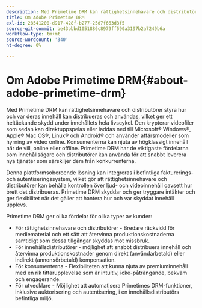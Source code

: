 ```yaml
---
description: Med Primetime DRM kan rättighetsinnehavare och distributörer styra hur och var deras innehåll kan distribueras och användas, vilket ger ett heltäckande skydd under innehållets hela livscykel. Den krypterar videofiler som sedan kan direktuppspelas eller laddas ned till Microsoft® Windows®, Apple® Mac OS®, Linux® och Android® och använder affärsmodeller som hyrning av video online. Konsumenterna kan njuta av högklassigt innehåll när de vill, online eller offline. Primetime DRM har de viktigaste fördelarna som innehållsägare och distributörer kan använda för att snabbt leverera nya tjänster som särskiljer dem från konkurrenterna.
title: Om Adobe Primetime DRM
exl-id: 28541200-d917-428f-b277-25d7f663d3f5
source-git-commit: be43bbbd1051886c8979ff590a3197b2a7249b6a
workflow-type: tm+mt
source-wordcount: '340'
ht-degree: 0%

---
```


# Om Adobe Primetime DRM{#about-adobe-primetime-drm}

Med Primetime DRM kan rättighetsinnehavare och distributörer styra hur och var deras innehåll kan distribueras och användas, vilket ger ett heltäckande skydd under innehållets hela livscykel. Den krypterar videofiler som sedan kan direktuppspelas eller laddas ned till Microsoft® Windows®, Apple® Mac OS®, Linux® och Android® och använder affärsmodeller som hyrning av video online. Konsumenterna kan njuta av högklassigt innehåll när de vill, online eller offline. Primetime DRM har de viktigaste fördelarna som innehållsägare och distributörer kan använda för att snabbt leverera nya tjänster som särskiljer dem från konkurrenterna.

Denna plattformsoberoende lösning kan integreras i befintliga fakturerings- och autentiseringssystem, vilket gör att rättighetsinnehavare och distributörer kan behålla kontrollen över ljud- och videoinnehåll oavsett hur brett det distribueras. Primetime DRM skyddar och ger tryggare intäkter och ger flexibilitet när det gäller att hantera hur och var skyddat innehåll upplevs.

Primetime DRM ger olika fördelar för olika typer av kunder:

* För rättighetsinnehavare och distributörer - Bredare räckvidd för mediematerial och ett sätt att återvinna produktionskostnaderna samtidigt som dessa tillgångar skyddas mot missbruk.
* För innehållsdistributörer - möjlighet att snabbt distribuera innehåll och återvinna produktionskostnader genom direkt (användarbetald) eller indirekt (annonsörbetald) kompensation.
* För konsumenterna - Flexibiliteten att kunna njuta av premiuminnehåll med en rik tittarupplevelse som är intuitiv, icke-påträngande, bekväm och engagerande.
* För utvecklare - Möjlighet att automatisera Primetimes DRM-funktioner, inklusive auktorisering och autentisering, i en innehållsdistributörs befintliga miljö.
